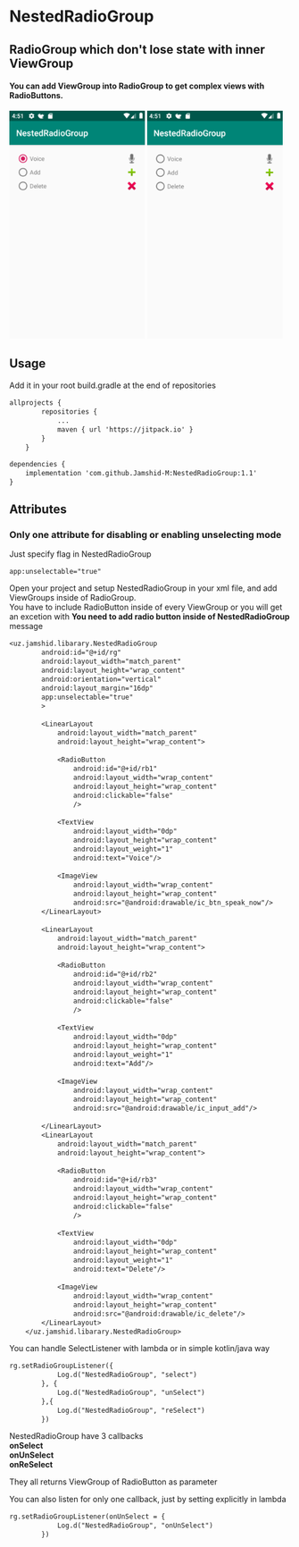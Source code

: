 # NestedRadioGroup

## RadioGroup which don't lose state with inner ViewGroup

#### You can add ViewGroup into RadioGroup to get complex views with RadioButtons. </br>

<img src="https://github.com/Jamshid-M/NestedRadioGroup/blob/master/assets/select.png" height="408" width="243"> <img src="https://github.com/Jamshid-M/NestedRadioGroup/blob/master/assets/unselect.png" height="408" width="243">

## Usage

Add it in your root build.gradle at the end of repositories
```
allprojects {
		repositories {
			...
			maven { url 'https://jitpack.io' }
		}
	}
```
```
dependencies {
	implementation 'com.github.Jamshid-M:NestedRadioGroup:1.1'
}
```

## Attributes
### Only one attribute for disabling or enabling unselecting mode

Just specify flag in NestedRadioGroup
```
app:unselectable="true"
```

Open your project and setup NestedRadioGroup in your xml file, and add ViewGroups inside of RadioGroup.</br>
You have to include RadioButton inside of every ViewGroup or you will get an excetion with 
<b>You need to add radio button inside of NestedRadioGroup</b> message

```
<uz.jamshid.libarary.NestedRadioGroup
        android:id="@+id/rg"
        android:layout_width="match_parent"
        android:layout_height="wrap_content"
        android:orientation="vertical"
        android:layout_margin="16dp"
        app:unselectable="true"
        >

        <LinearLayout
            android:layout_width="match_parent"
            android:layout_height="wrap_content">

            <RadioButton
                android:id="@+id/rb1"
                android:layout_width="wrap_content"
                android:layout_height="wrap_content"
                android:clickable="false"
                />

            <TextView
                android:layout_width="0dp"
                android:layout_height="wrap_content"
                android:layout_weight="1"
                android:text="Voice"/>

            <ImageView
                android:layout_width="wrap_content"
                android:layout_height="wrap_content"
                android:src="@android:drawable/ic_btn_speak_now"/>
        </LinearLayout>

        <LinearLayout
            android:layout_width="match_parent"
            android:layout_height="wrap_content">

            <RadioButton
                android:id="@+id/rb2"
                android:layout_width="wrap_content"
                android:layout_height="wrap_content"
                android:clickable="false"
                />

            <TextView
                android:layout_width="0dp"
                android:layout_height="wrap_content"
                android:layout_weight="1"
                android:text="Add"/>

            <ImageView
                android:layout_width="wrap_content"
                android:layout_height="wrap_content"
                android:src="@android:drawable/ic_input_add"/>

        </LinearLayout>
        <LinearLayout
            android:layout_width="match_parent"
            android:layout_height="wrap_content">

            <RadioButton
                android:id="@+id/rb3"
                android:layout_width="wrap_content"
                android:layout_height="wrap_content"
                android:clickable="false"
                />

            <TextView
                android:layout_width="0dp"
                android:layout_height="wrap_content"
                android:layout_weight="1"
                android:text="Delete"/>

            <ImageView
                android:layout_width="wrap_content"
                android:layout_height="wrap_content"
                android:src="@android:drawable/ic_delete"/>
        </LinearLayout>
    </uz.jamshid.libarary.NestedRadioGroup>
```
    
You can handle SelectListener with lambda or in simple kotlin/java way</br>

```
rg.setRadioGroupListener({
            Log.d("NestedRadioGroup", "select")
        }, {
            Log.d("NestedRadioGroup", "unSelect")
        },{
            Log.d("NestedRadioGroup", "reSelect")
        })
```
    
NestedRadioGroup have 3 callbacks</br> 
<b>onSelect</br>
onUnSelect</br>
onReSelect</br></b>

They all returns ViewGroup of RadioButton as parameter

You can also listen for only one callback, just by setting explicitly in lambda
```
rg.setRadioGroupListener(onUnSelect = {
            Log.d("NestedRadioGroup", "onUnSelect")
        })
```

